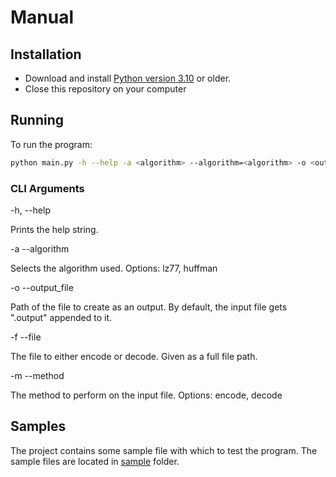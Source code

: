 # Manual

## Installation

- Download and install [Python version 3.10](https://www.python.org/downloads/) or older.
- Close this repository on your computer

## Running

To run the program:

```bash 
python main.py -h --help -a <algorithm> --algorithm=<algorithm> -o <output_file> --output_file=<output_file> -f <file> --file=<file> -m <method> --method=<method> <input>
```

### CLI Arguments

-h, --help

Prints the help string.

-a --algorithm

Selects the algorithm used.
Options: lz77, huffman

-o --output_file

Path of the file to create as an output.
By default, the input file gets ".output" appended to it.

-f --file

The file to either encode or decode.
Given as a full file path.

-m --method

The method to perform on the input file.
Options: encode, decode

## Samples

The project contains some sample file with which to test the program.
The sample files are located in [sample](https://github.com/CasimirLaine/data-compressor-python/tree/master/sample) folder.
